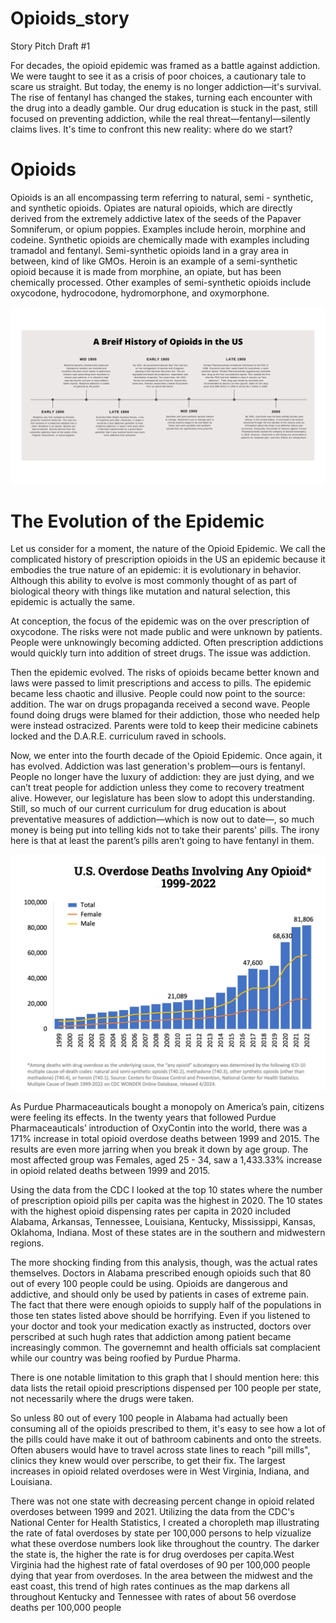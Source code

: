 # Opioids_story
Story Pitch Draft #1

For decades, the opioid epidemic was framed as a battle against addiction. We were taught to see it as a crisis of poor choices, a cautionary tale to scare us straight. But today, the enemy is no longer addiction—it's survival. The rise of fentanyl has changed the stakes, turning each encounter with the drug into a deadly gamble. Our drug education is stuck in the past, still focused on preventing addiction, while the real threat—fentanyl—silently claims lives. It's time to confront this new reality: where do we start?

# Opioids
Opioids is an all encompassing term referring to natural, semi - synthetic, and synthetic opioids. Opiates are natural opioids, which are directly derived from the extremely addictive latex of the seeds of the Papaver Somniferum, or opium poppies. Examples include heroin, morphine and codeine. Synthetic opioids are chemically made with examples including tramadol and fentanyl. Semi-synthetic opioids land in a gray area in between, kind of like GMOs. Heroin is an example of a semi-synthetic opioid because it is made from morphine, an opiate, but has been chemically processed. Other examples of semi-synthetic opioids include oxycodone, hydrocodone, hydromorphone, and oxymorphone.

![My Image](TheEvolutionofOpioids.png)

# The Evolution of the Epidemic

Let us consider for a moment, the nature of the Opioid Epidemic. We call the complicated history of prescription opioids in the US an epidemic because it embodies the true nature of an epidemic: it is evolutionary in behavior. 
Although this ability to evolve is most commonly thought of as part of biological theory with things like mutation and natural selection, this epidemic is actually the same.

At conception, the focus of the epidemic was on the over prescription of oxycodone. The risks were not made public and were unknown by patients. People were unknowingly becoming addicted. Often prescription addictions would quickly turn into addition of street drugs. The issue was addiction.

Then the epidemic evolved. The risks of opioids became better known and laws were passed to limit prescriptions and access to pills. The epidemic became less chaotic and illusive. People could now point to the source: addition. The war on drugs propaganda received a second wave. People found doing drugs were blamed for their addiction, those who needed help were instead ostracized. Parents were told to keep their medicine cabinets locked and the D.A.R.E. curriculum raved in schools. 

Now, we enter into the fourth decade of the Opioid Epidemic. Once again, it has evolved. Addiction was last generation's problem—ours is fentanyl. People no longer have the luxury of addiction: they are just dying, and we can’t treat people for addiction unless they come to recovery treatment alive. However, our legislature has been slow to adopt this understanding. Still, so much of our current curriculum for drug education is about preventative measures of addiction—which is now out to date—, so much money is being put into telling kids not to take their parents' pills. The irony here is that at least the parent’s pills aren’t going to have fentanyl in them. 

![My Image](CDCTotalOD.jpg)

As Purdue Pharmaceauticals bought a monopoly on America’s pain, citizens were feeling its effects. In the twenty years that followed Purdue Pharmaceauticals’ introduction of OxyContin into the world, there was a 171% increase in total opioid overdose deaths between 1999 and 2015. The results are even more jarring when you break it down by age group. The most affected group was Females, aged 25 - 34, saw a 1,433.33% increase in opioid related deaths between 1999 and 2015.

 Using the data from the CDC I looked at the top 10 states where the number of prescription opioid pills per capita was the highest in 2020. The 10 states with the highest opioid dispensing rates per capita in 2020 included Alabama, Arkansas, Tennessee, Louisiana, Kentucky, Mississippi, Kansas, Oklahoma, Indiana. Most of these states are in the southern and midwestern regions.

The more shocking finding from this analysis, though, was the actual rates themselves. Doctors in Alabama prescribed enough opioids such that 80 out of every 100 people could be using. Opioids are dangerous and addictive, and should only be used by patients in cases of extreme pain. The fact that there were enough opioids to supply half of the populations in those ten states listed above should be horrifying. Even if you listened to your doctor and took your medication exactly as instructed, doctors over perscribed at such hugh rates that addiction among patient became increasingly common. The governemnt and health officials sat complacient while our country was being roofied by Purdue Pharma.

There is one notable limitation to this graph that I should mention here: this data lists the retail opioid prescriptions dispensed per 100 people per state, not necessarily where the drugs were taken.

So unless 80 out of every 100 people in Alabama had actually been consuming all of the opioids prescribed to them, it's easy to see how a lot of the pills could have make it out of bathroom cabinents and onto the streets. Often abusers would have to travel across state lines to reach "pill mills", clinics they knew would over perscribe, to get their fix.
The largest increases in opioid related overdoses were in West Virginia, Indiana, and Louisiana.

There was not one state with decreasing percent change in opioid related overdoses between 1999 and 2021. Utilizing the data from the CDC's National Center for Health Statistics, I created a choropleth map illustrating the rate of fatal overdoses by state per 100,000 persons to help vizualize what these overdose numbers look like throughout the country.
The darker the state is, the higher the rate is for drug overdoses per capita.West Virginia had the highest rate of fatal overdoses of 90 per 100,000 people dying that year from overdoses. In the area between the midwest and the east coast, this trend of high rates continues as the map darkens all throughout Kentucky and Tennessee with rates of about 56 overdose deaths per 100,000 people



